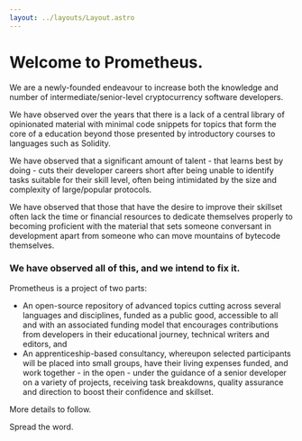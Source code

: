 ```yaml
---
layout: ../layouts/Layout.astro
---
```


# Welcome to Prometheus.

We are a newly-founded endeavour to increase both the knowledge and number of intermediate/senior-level cryptocurrency software developers.

We have observed over the years that there is a lack of a central library of opinionated material with minimal code snippets for topics that form the core of a education beyond those presented by introductory courses to languages such as Solidity.

We have observed that a significant amount of talent - that learns best by doing - cuts their developer careers short after being unable to identify tasks suitable for their skill level, often being intimidated by the size and complexity of large/popular protocols.

We have observed that those that have the desire to improve their skillset often lack the time or financial resources to dedicate themselves properly to becoming proficient with the material that sets someone conversant in development apart from someone who can move mountains of bytecode themselves.

### We have observed all of this, and we intend to fix it.

Prometheus is a project of two parts:

- An open-source repository of advanced topics cutting across several languages and disciplines, funded as a public good, accessible to all and with an associated funding model that encourages contributions from developers in their educational journey, technical writers and editors, and
- An apprenticeship-based consultancy, whereupon selected participants will be placed into small groups, have their living expenses funded, and work together - in the open - under the guidance of a senior developer on a variety of projects, receiving task breakdowns, quality assurance and direction to boost their confidence and skillset.

More details to follow.

Spread the word.
